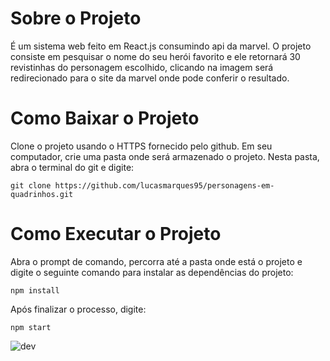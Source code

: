 # Sobre o Projeto</h1>
É um sistema web feito em React.js consumindo api da marvel. O projeto consiste em pesquisar
o nome do seu herói favorito e ele retornará 30 revistinhas do personagem escolhido,
clicando na imagem será redirecionado para o site da marvel onde pode conferir o resultado.

# Como Baixar o Projeto</h1>
Clone o projeto usando o HTTPS fornecido pelo github. Em seu computador, crie uma pasta onde 
será armazenado o projeto. Nesta pasta, abra o terminal do git e digite:

```
git clone https://github.com/lucasmarques95/personagens-em-quadrinhos.git

```

# Como Executar o Projeto</h1>
Abra o prompt de comando, percorra até a pasta onde está o projeto e digite o seguinte comando
para instalar as dependências do projeto:

```
npm install
```
Após finalizar o processo, digite:
```
npm start
```



![dev](https://www.flaticon.com/svg/static/icons/svg/1084/1084772.svg)
